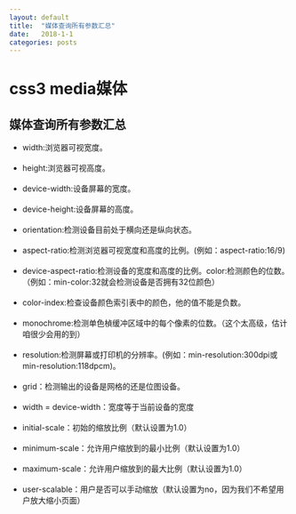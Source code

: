 ```yaml
---
layout: default
title:  "媒体查询所有参数汇总"
date:   2018-1-1
categories: posts
---
```



# css3 media媒体
## 媒体查询所有参数汇总
- width:浏览器可视宽度。<br><br>
- height:浏览器可视高度。<br><br>
- device-width:设备屏幕的宽度。<br><br>
- device-height:设备屏幕的高度。<br><br>
- orientation:检测设备目前处于横向还是纵向状态。<br><br>
- aspect-ratio:检测浏览器可视宽度和高度的比例。(例如：aspect-ratio:16/9)<br><br>
- device-aspect-ratio:检测设备的宽度和高度的比例。color:检测颜色的位数。（例如：min-color:32就会检测设备是否拥有32位颜色）<br><br>
- color-index:检查设备颜色索引表中的颜色，他的值不能是负数。<br><br>
- monochrome:检测单色楨缓冲区域中的每个像素的位数。（这个太高级，估计咱很少会用的到）<br><br>
- resolution:检测屏幕或打印机的分辨率。(例如：min-resolution:300dpi或min-resolution:118dpcm)。<br><br>
- grid：检测输出的设备是网格的还是位图设备。<br><br>
- width = device-width：宽度等于当前设备的宽度<br><br>
- initial-scale：初始的缩放比例（默认设置为1.0）  <br><br>
- minimum-scale：允许用户缩放到的最小比例（默认设置为1.0）  <br>  <br>
- maximum-scale：允许用户缩放到的最大比例（默认设置为1.0） <br>  <br>
- user-scalable：用户是否可以手动缩放（默认设置为no，因为我们不希望用户放大缩小页面） 
